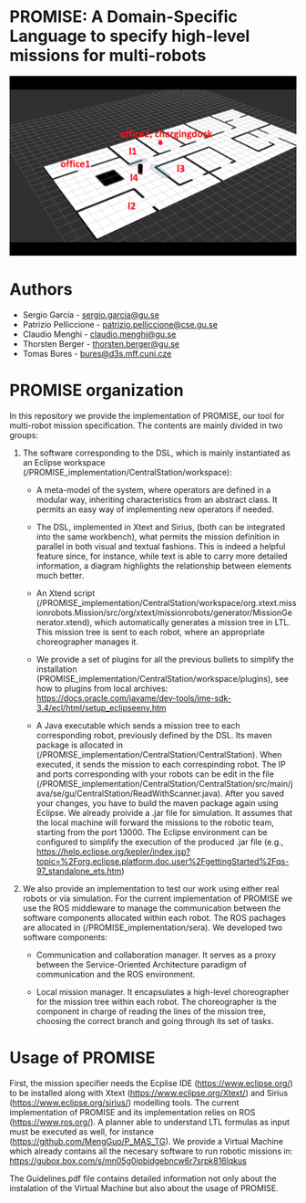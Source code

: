 # PROMISE: A Domain-Specific Language to specify high-level missions for multi-robots

[![IMAGE ALT TEXT HERE](Image/screenshot.png)](https://www.youtube.com/watch?v=RMtqwY2GOlQ})


# Authors
- Sergio García - sergio.garcia@gu.se
- Patrizio Pelliccione - patrizio.pelliccione@cse.gu.se
- Claudio Menghi - claudio.menghi@gu.se
- Thorsten Berger - thorsten.berger@gu.se
- Tomas Bures - bures@d3s.mff.cuni.cze

# PROMISE organization

In this repository we provide the implementation of PROMISE, our tool for multi-robot mission specification. The contents are mainly divided in two groups:

1. The software corresponding to the DSL, which is mainly instantiated as an Eclipse workspace (/PROMISE_implementation/CentralStation/workspace):

	* A meta-model of the system, where operators are defined in a modular way, inheriting characteristics from an abstract class. It permits an easy way of implementing new operators if needed.

	* The DSL, implemented in Xtext and Sirius, (both can be integrated into the same workbench), what permits the mission definition in parallel in both visual and textual fashions. This is indeed a helpful feature since, for instance, while text is able to carry more detailed information, a diagram highlights the relationship between elements much better.

	* An Xtend script (/PROMISE_implementation/CentralStation/workspace/org.xtext.missionrobots.Mission/src/org/xtext/missionrobots/generator/MissionGenerator.xtend), which automatically generates a mission tree in LTL. This mission tree is sent to each robot, where an appropriate choreographer manages it.

    * We provide a set of plugins for all the previous bullets to simplify the installation (PROMISE_implementation/CentralStation/workspace/plugins), see how to plugins from local archives: https://docs.oracle.com/javame/dev-tools/jme-sdk-3.4/ecl/html/setup_eclipseenv.htm

	* A Java executable which sends a mission tree to each corresponding robot, previously defined by the DSL. Its maven package is allocated in (/PROMISE_implementation/CentralStation/CentralStation). When executed, it sends the mission to each correspinding robot. The IP and ports corresponding with your robots can be edit in the file (/PROMISE_implementation/CentralStation/CentralStation/src/main/java/se/gu/CentralStation/ReadWithScanner.java). After you saved your changes, you have to build the maven package again using Eclipse. We already proivide a .jar file for simulation. It assumes that the local machine will forward the missions to the robotic team, starting from the port 13000. The Eclipse environment can be configured to simplify the execution of the produced .jar file (e.g., https://help.eclipse.org/kepler/index.jsp?topic=%2Forg.eclipse.platform.doc.user%2FgettingStarted%2Fqs-97_standalone_ets.htm)

    
2. We also provide an implementation to test our work using either real robots or via simulation. For the current implementation of PROMISE we use the ROS middleware to manage the communication between the software components allocated within each robot. The ROS pachages are allocated in (/PROMISE_implementation/sera). We developed two software components:

	* Communication and collaboration manager. It serves as a proxy between the Service-Oriented Architecture paradigm of communication and the ROS environment. 

	* Local mission manager. It encapsulates a high-level choreographer for the mission tree within each robot. The choreographer is the component in charge of reading the lines of the mission tree, choosing the correct branch and going through its set of tasks. 

# Usage of PROMISE

First, the mission specifier needs the Ecplise IDE (https://www.eclipse.org/) to be installed along with Xtext (https://www.eclipse.org/Xtext/) and Sirius (https://www.eclipse.org/sirius/) modelling tools. The current implementation of PROMISE and its implementation relies on ROS (https://www.ros.org/). A planner able to understand LTL formulas as input must be executed as well, for instance (https://github.com/MengGuo/P_MAS_TG). We provide a Virtual Machine which already contains all the necesary software to run robotic missions in: https://gubox.box.com/s/mn05g0ipbjdgebncw6r7srpk816lqkus

The Guidelines.pdf file contains detailed information not only about the instalation of the Virtual Machine but also about the usage of PROMISE.